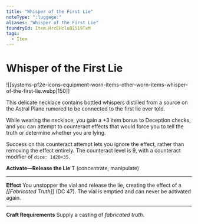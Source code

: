 ```yaml
---
title: "Whisper of the First Lie"
noteType: ":luggage:"
aliases: "Whisper of the First Lie"
foundryId: Item.HrcEHcluB2S19TxM
tags:
  - Item
---
```


# Whisper of the First Lie
![[systems-pf2e-icons-equipment-worn-items-other-worn-items-whisper-of-the-first-lie.webp|150]]

This delicate necklace contains bottled whispers distilled from a source on the Astral Plane rumored to be connected to the first lie ever told.

While wearing the necklace, you gain a +3 item bonus to Deception checks, and you can attempt to counteract effects that would force you to tell the truth or determine whether you are lying.

Success on this counteract attempt lets you ignore the effect, rather than removing the effect entirely. The counteract level is 9, with a counteract modifier of `dice: 1d20+35`.

**Activate—Release the Lie** T (concentrate, manipulate)

* * *

**Effect** You unstopper the vial and release the lie, creating the effect of a _[[Fabricated Truth]]_ (DC 47). The vial is emptied and can never be activated again.

* * *

**Craft Requirements** Supply a casting of _fabricated truth_.

